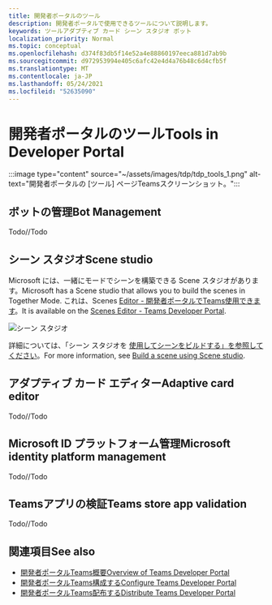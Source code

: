 ```yaml
---
title: 開発者ポータルのツール
description: 開発者ポータルで使用できるツールについて説明します。
keywords: ツールアダプティブ カード シーン スタジオ ボット
localization_priority: Normal
ms.topic: conceptual
ms.openlocfilehash: d374f83db5f14e52a4e88860197eeca881d7ab9b
ms.sourcegitcommit: d972953994e405c6afc42e4d4a76b48c6d4cfb5f
ms.translationtype: MT
ms.contentlocale: ja-JP
ms.lasthandoff: 05/24/2021
ms.locfileid: "52635090"
---
```

# <a name="tools-in-developer-portal"></a><span data-ttu-id="4e915-104">開発者ポータルのツール</span><span class="sxs-lookup"><span data-stu-id="4e915-104">Tools in Developer Portal</span></span>

:::image type="content" source="~/assets/images/tdp/tdp_tools_1.png" alt-text="開発者ポータルの [ツール] ページTeamsスクリーンショット。":::

## <a name="bot-management"></a><span data-ttu-id="4e915-106">ボットの管理</span><span class="sxs-lookup"><span data-stu-id="4e915-106">Bot Management</span></span>

<span data-ttu-id="4e915-107">Todo</span><span class="sxs-lookup"><span data-stu-id="4e915-107">//Todo</span></span>

## <a name="scene-studio"></a><span data-ttu-id="4e915-108">シーン スタジオ</span><span class="sxs-lookup"><span data-stu-id="4e915-108">Scene studio</span></span>

<span data-ttu-id="4e915-109">Microsoft には、一緒にモードでシーンを構築できる Scene スタジオがあります。</span><span class="sxs-lookup"><span data-stu-id="4e915-109">Microsoft has a Scene studio that allows you to build the scenes in Together Mode.</span></span> <span data-ttu-id="4e915-110">これは、Scenes [Editor - 開発者ポータルでTeams使用できます](https://dev.teams.microsoft.com/scenes)。</span><span class="sxs-lookup"><span data-stu-id="4e915-110">It is available on the [Scenes Editor - Teams Developer Portal](https://dev.teams.microsoft.com/scenes).</span></span>

![シーン スタジオ](~/assets/images/apps-in-meetings/scene-design-studio.png)

<span data-ttu-id="4e915-112">詳細については、「シーン スタジオを [使用してシーンをビルドする」を参照してください](../apps-in-teams-meetings/teams-together-mode.md#build-a-scene-using-the-scene-studio)。</span><span class="sxs-lookup"><span data-stu-id="4e915-112">For more information, see [Build a scene using Scene studio](../apps-in-teams-meetings/teams-together-mode.md#build-a-scene-using-the-scene-studio).</span></span>

## <a name="adaptive-card-editor"></a><span data-ttu-id="4e915-113">アダプティブ カード エディター</span><span class="sxs-lookup"><span data-stu-id="4e915-113">Adaptive card editor</span></span>

<span data-ttu-id="4e915-114">Todo</span><span class="sxs-lookup"><span data-stu-id="4e915-114">//Todo</span></span>

## <a name="microsoft-identity-platform-management"></a><span data-ttu-id="4e915-115">Microsoft ID プラットフォーム管理</span><span class="sxs-lookup"><span data-stu-id="4e915-115">Microsoft identity platform management</span></span>

<span data-ttu-id="4e915-116">Todo</span><span class="sxs-lookup"><span data-stu-id="4e915-116">//Todo</span></span>

## <a name="teams-store-app-validation"></a><span data-ttu-id="4e915-117">Teamsアプリの検証</span><span class="sxs-lookup"><span data-stu-id="4e915-117">Teams store app validation</span></span>

<span data-ttu-id="4e915-118">Todo</span><span class="sxs-lookup"><span data-stu-id="4e915-118">//Todo</span></span>

## <a name="see-also"></a><span data-ttu-id="4e915-119">関連項目</span><span class="sxs-lookup"><span data-stu-id="4e915-119">See also</span></span>

* [<span data-ttu-id="4e915-120">開発者ポータルTeams概要</span><span class="sxs-lookup"><span data-stu-id="4e915-120">Overview of Teams Developer Portal</span></span>](~/concepts/build-and-test/teams-developer-portal.md)
* [<span data-ttu-id="4e915-121">開発者ポータルTeams構成する</span><span class="sxs-lookup"><span data-stu-id="4e915-121">Configure Teams Developer Portal</span></span>](~/concepts/tdp-configuration.md)
* [<span data-ttu-id="4e915-122">開発者ポータルTeams配布する</span><span class="sxs-lookup"><span data-stu-id="4e915-122">Distribute Teams Developer Portal</span></span>](~/concepts/tdp-distribute.md)